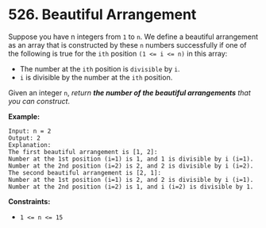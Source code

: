 # 526. Beautiful Arrangement

Suppose you have n integers from `1` to `n`. We define a beautiful arrangement as an array that is constructed by these `n` numbers successfully if one of the following is true for the `ith` position `(1 <= i <= n)` in this array:

- The number at the `ith` position is `divisible` by `i`.
- `i` is divisible by the number at the `ith` position.

Given an integer `n`, *return **the number of the beautiful arrangements** that you can construct*.

**Example:**
```
Input: n = 2
Output: 2
Explanation:
The first beautiful arrangement is [1, 2]:
Number at the 1st position (i=1) is 1, and 1 is divisible by i (i=1).
Number at the 2nd position (i=2) is 2, and 2 is divisible by i (i=2).
The second beautiful arrangement is [2, 1]:
Number at the 1st position (i=1) is 2, and 2 is divisible by i (i=1).
Number at the 2nd position (i=2) is 1, and i (i=2) is divisible by 1.
```

**Constraints:**
- `1 <= n <= 15`

